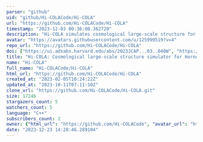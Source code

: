 ```yaml
---
parser: "github"
uid: "github/Hi-COLACode/Hi-COLA"
url: "https://github.com/Hi-COLACode/Hi-COLA"
timestamp: "2023-12-03 00:36:08.362720"
description: "Hi-COLA simulates cosmological large-scale structure for a wide class of Horndeski theories. Built using a COLA solver forked from FML by HAWinther."
avatar: "https://avatars.githubusercontent.com/u/125999519?v=4"
repo_url: "https://github.com/Hi-COLACode/Hi-COLA"
doi: ["https://ui.adsabs.harvard.edu/abs/2023JCAP...03..040W", "https://ui.adsabs.harvard.edu/abs/2023ascl.soft11009W/abstract"]
title: "Hi-COLA: Cosmological large-scale structure simulator for Horndeski theories"
name: "Hi-COLA"
full_name: "Hi-COLACode/Hi-COLA"
html_url: "https://github.com/Hi-COLACode/Hi-COLA"
created_at: "2023-02-05T10:24:22Z"
updated_at: "2023-10-11T07:11:10Z"
clone_url: "https://github.com/Hi-COLACode/Hi-COLA.git"
size: 17246
stargazers_count: 5
watchers_count: 5
language: "C++"
subscribers_count: 2
owner: {"html_url": "https://github.com/Hi-COLACode", "avatar_url": "https://avatars.githubusercontent.com/u/125999519?v=4", "login": "Hi-COLACode", "type": "Organization"}
date: "2023-12-23 14:20:46.289104"
---
```

